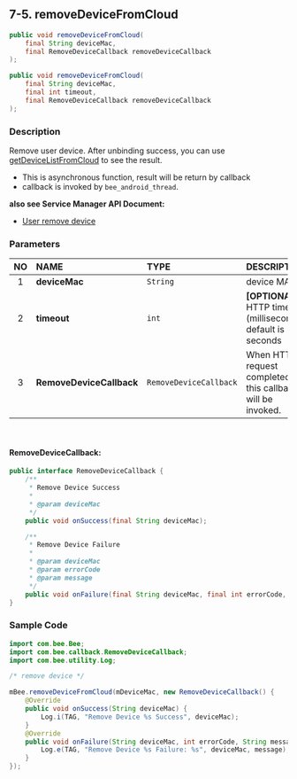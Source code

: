 ## 7-5. removeDeviceFromCloud

```java
public void removeDeviceFromCloud(
    final String deviceMac,
    final RemoveDeviceCallback removeDeviceCallback
);

public void removeDeviceFromCloud(
    final String deviceMac,
    final int timeout,
    final RemoveDeviceCallback removeDeviceCallback
);
```

### Description

Remove user device.
After unbinding success, you can use [getDeviceListFromCloud](7.3_getDeviceListFromCloud.md) to see the result.

* This is asynchronous function, result will be return by callback
* callback is invoked by `bee_android_thread`.

**also see Service Manager API Document:**
- [User remove device](https://docs.google.com/document/d/1O0_ItXjhFbenkJ17cLVSuKn3XTPHUun-q7B4dGVB9iE/edit#heading=h.rf1e5djyjqds)

### Parameters

| NO | NAME | TYPE | DESCRIPTION |
| :---: | :--- | :--- | :--- |
| 1 | **deviceMac** | `String` | device MAC |
| 2 | **timeout** | `int` | __[OPTIONAL]__ HTTP timeout (milliseconds) <br> default is 10 seconds |
| 3 | **RemoveDeviceCallback** | `RemoveDeviceCallback` | When HTTP request completed, this callback will be invoked. |

<br>

#### RemoveDeviceCallback:

```java
public interface RemoveDeviceCallback {
    /**
     * Remove Device Success
     *
     * @param deviceMac
     */
    public void onSuccess(final String deviceMac);

    /**
     * Remove Device Failure
     *
     * @param deviceMac
     * @param errorCode
     * @param message
     */
    public void onFailure(final String deviceMac, final int errorCode, final String message);
}
```

### Sample Code

```java
import com.bee.Bee;
import com.bee.callback.RemoveDeviceCallback;
import com.bee.utility.Log;

/* remove device */

mBee.removeDeviceFromCloud(mDeviceMac, new RemoveDeviceCallback() {
    @Override
    public void onSuccess(String deviceMac) {
        Log.i(TAG, "Remove Device %s Success", deviceMac);
    }
    @Override
    public void onFailure(String deviceMac, int errorCode, String message) {
        Log.e(TAG, "Remove Device %s Failure: %s", deviceMac, message);
    }
});
```
